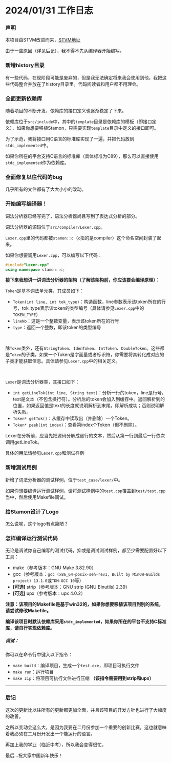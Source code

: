 # 2024/01/31 工作日志

### 声明

本项目由STVM改进而来，[STVM地址](https://github.com/CLimber-Rong/stvm)

由于一些原因（详见后记），我不得不先从编译器开始编写。

### 新增history目录

有一些代码，在现阶段可能是废弃的，但是我无法确定将来我会使用到他，我把这些代码整合并放在了history目录里。代码阅读者和用户都不用理会。

### 全面更新依赖库

随着项目的不断开发，依赖库的接口定义也逐渐稳定了下来。

依赖库位于``src/include``中，其中的``template``目录是依赖库的模板（即接口定义），如果你想要移植Stamon，只需要实现``template``目录中定义的接口即可。

为了示范，我将接口用C语言的标准库实现了一遍，并把代码放到``stdc_implemented``中。

如果你所在的平台支持C语言的标准库（具体标准为C89），那么可以直接使用``stdc_implemented``作为依赖库。

### 全面修复以往代码的bug

几乎所有的文件都有了大大小小的改动。

### 开始编写编译器！

词法分析器已经写完了，语法分析器尚且写到了表达式分析的部分。

词法分析器的源码位于``src/compiler/Lexer.cpp``。

``Lexer.cpp``里的代码都被``stamon::c``（``c``指的是compiler）这个命名空间封装了起来。

如果你想要调用``Lexer.cpp``，可以编写以下代码：

```C++
#include"Lexer.cpp"
using namespace stamon::c;
```

**接下来我想讲一讲词法分析器的架构（了解该架构前，你应该要会编译原理）：**

``Token``是基本词法单元类，其成员如下：

* ``Token(int line, int tok_type)``：构造函数，line参数表示该token所在的行号，tok_type表示该token的类型编号（具体请参见``Lexer.cpp``中的``TOKEN_TYPE``）
* ``lineNo``：这是一个整数变量，表示该token所在的行号
* ``type``：返回一个整数，即该token的类型编号

<br>

除``Token``类外，还有``StringToken``、``IdenToken``、``IntToken``、``DoubleToken``。这些都是``Token``的子类，如果一个Token是字面量或者标识符，你需要将其转化成对应的子类才能获取信息。具体请参见``Lexer.cpp``中的相关定义。

<br>

``Lexer``是词法分析器类，其接口如下：

* ``int getLineTok(int line, String text)``：分析一行的token，line是行号，text是文本（不包含换行符）。分析后的token会加入到缓存中。返回解析到的位置，如果返回值是text的长度就说明解析到末尾，即解析成功；否则说明解析失败。
* ``Token* getTok()``：从缓存中读取出（并删除）一个Token。
* ``Token* peek(int index)``：查看第index个Token（但不删除）。

Lexer在分析前，应当先把源码分解成逐行的文本，然后从第一行到最后一行依次调用getLineTok。

具体的用法请参见``Lexer.cpp``和测试样例

### 新增测试用例

新增了词法分析器的测试样例，位于``test_case/lexer/``中。

如果你想要编译运行测试样例，请将测试样例中的``test.cpp``覆盖到``test/test.cpp``当中，然后使用Makefile调试。

### 给Stamon设计了Logo

怎么说呢，这个logo有点简陋？

### 怎样编译运行测试代码

无论是调试你自己编写的测试代码，抑或是调试测试样例，都至少需要配置好以下工具：

* make（参考版本：GNU Make 3.82.90）
* gcc（参考版本：``gcc (x86_64-posix-seh-rev1, Built by MinGW-Builds project) 13.1.0``或``TDM-GCC 10``等）
* **[可选]** strip（参考版本：GNU strip (GNU Binutils) 2.39）
* **[可选]** upx（参考版本：upx 4.0.2）

**注意：该项目的Makefile是基于win32的，如果你想要移植该项目到别的系统，请尝试修改Makefile。**

**编译该项目时默认依赖库采用``stdc_implemented``，如果你所在的平台不支持C标准库，请自行实现依赖库。**

##### 调试：

你可以在命令行中键入以下指令：

* ``make build``：编译项目，生成一个``test.exe``，即项目可执行文件
* ``make run``：运行项目
* ``make zip``：将项目可执行文件进行压缩 **（该指令需要用到strip和upx）**

***

### 后记

这次的更新比以往所有的更新都更加全面，并且该项目的开发方针也进行了大幅度的改善。

之所以变动会这么大，是因为我要在二月份参加一个重要的创新比赛，这也就意味着我必须在二月份开发出一个能运行的语言。

再加上我的学业（临近中考），所以我会变得很忙。

最后...祝大家中国新年快乐！


